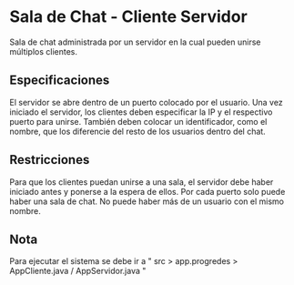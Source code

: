 # Sala de Chat - Cliente Servidor
Sala de chat administrada por un servidor en la cual pueden unirse múltiplos clientes.
  
## Especificaciones
El servidor se abre dentro de un puerto colocado por el usuario.
Una vez iniciado el servidor, los clientes deben especificar la IP y el respectivo puerto para unirse. También deben colocar un identificador, como el nombre, que los diferencie del resto de los usuarios dentro del chat.

## Restricciones
Para que los clientes puedan unirse a una sala, el servidor debe haber iniciado antes y ponerse a la espera de ellos.
Por cada puerto solo puede haber una sala de chat.
No puede haber más de un usuario con el mismo nombre.

## Nota
Para ejecutar el sistema se debe ir a " src > app.progredes > AppCliente.java / AppServidor.java "

